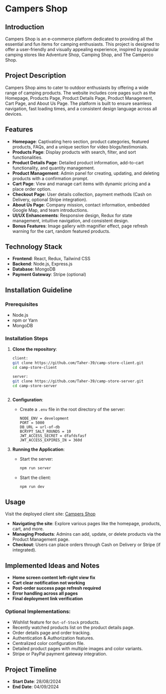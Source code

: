 # Campers Shop

## Introduction
Campers Shop is an e-commerce platform dedicated to providing all the essential and fun items for camping enthusiasts. This project is designed to offer a user-friendly and visually appealing experience, inspired by popular camping stores like Adventure Shop, Camping Shop, and The Camperco Shop.

## Project Description
Campers Shop aims to cater to outdoor enthusiasts by offering a wide range of camping products. The website includes core pages such as the Homepage, Products Page, Product Details Page, Product Management, Cart Page, and About Us Page. The platform is built to ensure seamless navigation, fast loading times, and a consistent design language across all devices.

## Features
- **Homepage**: Captivating hero section, product categories, featured products, FAQs, and a unique section for video blogs/testimonials.
- **Products Page**: Display products with search, filter, and sort functionalities.
- **Product Details Page**: Detailed product information, add-to-cart functionality, and quantity management.
- **Product Management**: Admin panel for creating, updating, and deleting products with a confirmation prompt.
- **Cart Page**: View and manage cart items with dynamic pricing and a place order option.
- **Checkout Page**: User details collection, payment methods (Cash on Delivery, optional Stripe integration).
- **About Us Page**: Company mission, contact information, embedded Google Map, and team introductions.
- **UI/UX Enhancements**: Responsive design, Redux for state management, intuitive navigation, and consistent design.
- **Bonus Features**: Image gallery with magnifier effect, page refresh warning for the cart, random featured products.
  
## Technology Stack
- **Frontend**: React, Redux, Tailwind CSS
- **Backend**: Node.js, Express.js
- **Database**: MongoDB
- **Payment Gateway**: Stripe (optional)
  
## Installation Guideline

### Prerequisites
- Node.js
- npm or Yarn
- MongoDB

### Installation Steps

1. **Clone the repository**:
   ```bash
   client: 
   git clone https://github.com/Taher-39/camp-store-client.git
   cd camp-store-client

   server: 
   git clone https://github.com/Taher-39/camp-store-server.git
   cd camp-store-server



3. **Configuration**:
   - Create a `.env` file in the root directory of the server:
     ```env
     NODE_ENV = development
     PORT = 5000
     DB_URL = url-of-db
     BCRYPT_SALT_ROUNDS = 10
     JWT_ACCESS_SECRET = dfafdsfasf
     JWT_ACCESS_EXPIRES_IN = 360d
     ```

4. **Running the Application**:
   - Start the server:
     ```bash
     npm run server
     ```
   - Start the client:
     ```bash
     npm run dev
     ```

## Usage
Visit the deployed client site: [Campers Shop](https://camp-store.vercel.app/)

- **Navigating the site**: Explore various pages like the homepage, products, cart, and more.
- **Managing Products**: Admins can add, update, or delete products via the Product Management page.
- **Checkout**: Users can place orders through Cash on Delivery or Stripe (if integrated).

## Implemented Ideas and Notes
- **Home screen content left-right view fix**
- **Cart clear notification not working** 
- **Post-order success page refresh required**
- **Error handling across all pages**
- **Final deployment link verification**
  
### Optional Implementations:
- Wishlist feature for `Out-of-Stock` products.
- Recently watched products list on the product details page.
- Order details page and order tracking.
- Authentication & Authorization features.
- Centralized color configuration file.
- Detailed product pages with multiple images and color variants.
- Stripe or PayPal payment gateway integration.

## Project Timeline
- **Start Date**: 28/08/2024
- **End Date**: 04/09/2024
